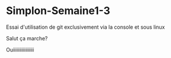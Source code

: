 # Simplon-Semaine1-3
Essai d'utilisation de git exclusivement via la console et sous linux

Salut ça marche?

Ouiiiiiiiiiiiiiiiii
